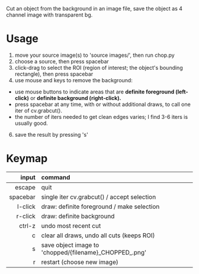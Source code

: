 Cut an object from the background in an image file, save the object as 4 channel image with transparent bg.

# Usage
1. move your source image(s) to 'source images/', then run chop.py
3. choose a source, then press spacebar
4. click-drag to select the ROI (region of interest; the object's bounding rectangle), then press spacebar
5. use mouse and keys to remove the background:
- use mouse buttons to indicate areas that are **definite foreground (left-click)** or **definite background (right-click).**
- press spacebar at any time, with or without additional draws, to call one iter of cv.grabcut().
- the number of iters needed to get clean edges varies; I find 3-6 iters is usually good.
6. save the result by pressing 's'

# Keymap
|**input**|**command**|
|--------:|:----------|
|escape   |quit |
|spacebar |single iter cv.grabcut() / accept selection |
|l-click  |draw: definite foreground / make selection |
|r-click  |draw: definite background |
|ctrl-z   |undo most recent cut |
|c        |clear all draws, undo all cuts (keeps ROI) |
|s        |save object image to 'chopped/{filename}\_CHOPPED_.png' |
|r        |restart (choose new image) |